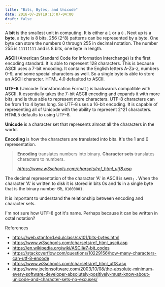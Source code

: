 ```yaml
---
title: "Bits, Bytes, and Unicode"
date: 2018-07-29T19:13:07-04:00
draft: false
---
```




A **bit** is the smallest unit in computing. It is either a `1` or a `0` . Next up is a **byte**,  a byte is 8 bits. 256 (2^8) patterns can be represented by a byte. One byte can store the numbers 0 through 255 in decimal notation. The number 255 is `11111111` and is 8 bits, one byte in length. 



**ASCII** (American Standard Code for Information Interchange) is the first encoding standard. It is able to represent 128 characters. This is because ASCII uses a 7-bit encoding. It contains the English letters A-Za-z, numbers 0-9, and some special characters as well. So a single byte is able to store an ASCII character. HTML 4.0 defaulted to ASCII. 



**UTF-8** (Unicode Transformation Format )  is backwards compatible with ASCII. It essentially takes the 7-bit ASCII  encoding and expands it with more bits, and is thus able to represent more characters. UTF-8 characters can be from 1 to 4 bytes long. So UTF-8 uses a 16-bit encoding.  It is capable of representing all of Unicode with the ability to represent 2^21 characters. HTML5 defaults to using UTF-8. 



**Unicode** is a character set that represents almost all the characters in the world. 



**Encoding** is how the characters are translated into bits.  It's the 1 and 0 representation. 

> **Encoding** translates numbers into binary. **Character sets** translates characters to numbers.
>
> <cite>https://www.w3schools.com/charsets/ref_html_utf8.asp</cite>



The decimal representation of the character 'A' in ASCII is `&#65;` . When the character 'A' is written to disk it is stored in bits 0s and 1s in a single byte that is the binary number 65, `01000001`.



It is important to understand the relationship between encoding and character sets.



I'm not sure how UTF-8 got it's name. Perhaps because it can be written in octal notation? 



References 

- https://web.stanford.edu/class/cs101/bits-bytes.html
- https://www.w3schools.com/charsets/ref_html_ascii.asp
- https://en.wikipedia.org/wiki/ASCII#7-bit_codes
- https://stackoverflow.com/questions/10229156/how-many-characters-can-utf-8-encode
- https://www.w3schools.com/charsets/ref_html_utf8.asp
- https://www.joelonsoftware.com/2003/10/08/the-absolute-minimum-every-software-developer-absolutely-positively-must-know-about-unicode-and-character-sets-no-excuses/